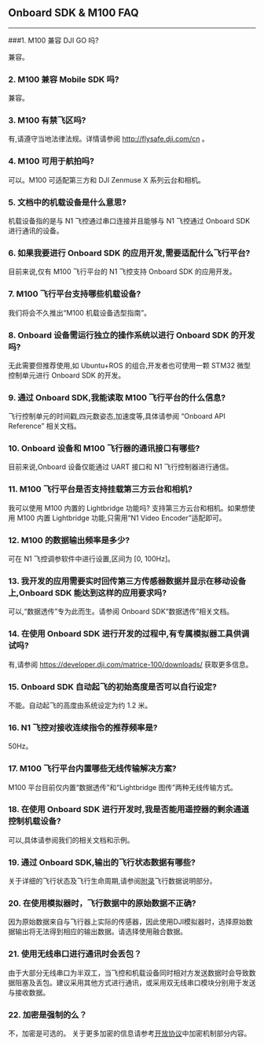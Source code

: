 ## Onboard SDK & M100 FAQ
---

###1. M100 兼容 DJI GO 吗? 

兼容。

### 2. M100 兼容 Mobile SDK 吗? 

兼容。

### 3. M100 有禁飞区吗? 

有,请遵守当地法律法规。详情请参阅 http://flysafe.dji.com/cn 。

### 4. M100 可用于航拍吗?
可以。M100 可适配第三方和 DJI Zenmuse X 系列云台和相机。
### 5. 文档中的机载设备是什么意思?
机载设备指的是与 N1 飞控通过串口连接并且能够与 N1 飞控通过 Onboard SDK 进行通讯的设备。
### 6. 如果我要进行 Onboard SDK 的应用开发,需要适配什么飞行平台? 

目前来说,仅有 M100 飞行平台的 N1 飞控支持 Onboard SDK 的应用开发。
### 7. M100 飞行平台支持哪些机载设备? 

我们将会不久推出“M100 机载设备选型指南”。
### 8. Onboard 设备需运行独立的操作系统以进行 Onboard SDK 的开发吗?
无此需要但推荐使用,如 Ubuntu+ROS 的组合,开发者也可使用一颗 STM32 微型控制单元进行 Onboard SDK 的开发。
### 9. 通过 Onboard SDK,我能读取 M100 飞行平台的什么信息? 

飞行控制单元的时间戳,四元数姿态,加速度等,具体请参阅 “Onboard API Reference” 相关文档。
### 10. Onboard 设备和 M100 飞行器的通讯接口有哪些? 

目前来说,Onboard 设备仅能通过 UART 接口和 N1 飞行控制器进行通信。
### 11. M100 飞行平台是否支持挂载第三方云台和相机? 

我可以使用 M100 内置的 Lightbridge 功能吗? 支持第三方云台和相机。如果想使用 M100 内置 Lightbridge 功能,只需用“N1 Video Encoder”适配即可。
### 12. M100 的数据输出频率是多少?
可在 N1 飞控调参软件中进行设置,区间为 [0, 100Hz]。
### 13. 我开发的应用需要实时回传第三方传感器数据并显示在移动设备上,Onboard SDK 能达到这样的应用要求吗? 

可以,“数据透传”专为此而生。请参阅 Onboard SDK“数据透传”相关文档。
### 14. 在使用 Onboard SDK 进行开发的过程中,有专属模拟器工具供调试吗? 

有,请参阅 https://developer.dji.com/matrice-100/downloads/ 获取更多信息。
### 15. Onboard SDK 自动起飞的初始高度是否可以自行设定? 

不能。自动起飞的高度由系统设定为约 1.2 米。
### 16. N1 飞控对接收连续指令的推荐频率是?

50Hz。
### 17. M100 飞行平台内置哪些无线传输解决方案?

M100 平台目前仅内置“数据透传”和“Lightbridge 图传”两种无线传输方式。
### 18. 在使用 Onboard SDK 进行开发时,我是否能用遥控器的剩余通道控制机载设备? 

可以,具体请参阅我们的相关文档和示例。

### 19. 通过 Onboard SDK,输出的飞行状态数据有哪些? 

关于详细的飞行状态及飞行生命周期,请参阅[附录](附录.md#飞行数据说明)飞行数据说明部分。

### 20. 在使用模拟器时，飞行数据中的原始数据不正确?

因为原始数据来自与飞行器上实际的传感器，因此使用DJI模拟器时，选择原始数据输出将无法得到相应的输出数据。请选择使用融合数据。

### 21. 使用无线串口进行通讯时会丢包？

由于大部分无线串口为半双工，当飞控和机载设备同时相对方发送数据时会导致数据阻塞及丢包。建议采用其他方式进行通讯，或采用双无线串口模块分别用于发送与接收数据。

### 22. 加密是强制的么？

不，加密是可选的。 关于更多加密的信息请参考[开放协议](开放协议.md#加密机制可选)中加密机制部分内容。

